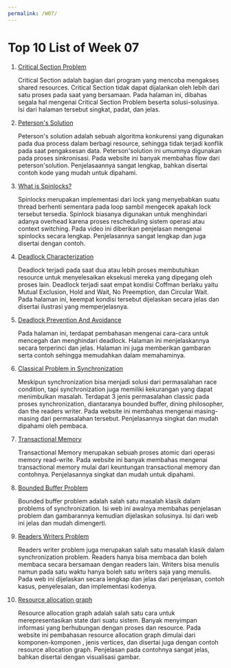 ```yaml
---
permalink: /W07/
---
```

# Top 10 List of Week 07

1. [Critical Section Problem](https://www.javatpoint.com/os-critical-section-problem)

    Critical Section adalah bagian dari program yang mencoba mengakses shared resources. Critical Section tidak dapat dijalankan oleh lebih dari satu proses pada saat yang bersamaan. Pada halaman ini, dibahas segala hal mengenai Critical Section Problem beserta solusi-solusinya. Isi dari halaman tersebut singkat, padat, dan jelas.

2. [Peterson's Solution](https://www.geeksforgeeks.org/petersons-algorithm-in-process-synchronization/)

    Peterson's solution adalah sebuah algoritma konkurensi yang digunakan pada dua process dalam berbagi resource, sehingga tidak terjadi konflik pada saat pengaksesan data. Peterson'solution ini umumnya digunakan pada proses sinkronisasi. Pada website ini banyak membahas flow dari peterson'solution. Penjelasaannya sangat lengkap, bahkan disertai contoh kode yang mudah untuk dipahami.
    
3. [What is Spinlocks?](https://www.youtube.com/watch?v=cEcNLfXEaZs)

    Spinlocks merupakan implementasi dari lock yang menyebabkan suatu thread berhenti sementara pada loop sambil mengecek apakah lock tersebut tersedia. Spinlock biasanya digunakan untuk menghindari adanya overhead karena proses rescheduling sistem operasi atau context switching. Pada video ini diberikan penjelasan mengenai spinlocks secara lengkap. Penjelasannya sangat lengkap dan juga disertai dengan contoh.

4. [Deadlock Characterization](https://www.tutorialspoint.com/deadlock-characterization)

    Deadlock terjadi pada saat dua atau lebih proses membutuhkan resource untuk menyelesaikan eksekusi mereka yang dipegang oleh proses lain. Deadlock terjadi saat empat kondisi Coffman berlaku yaitu Mutual Exclusion, Hold and Wait, No Preemption, dan Circular Wait. Pada halaman ini, keempat kondisi tersebut dijelaskan secara jelas dan disertai ilustrasi yang memperjelasnya.

5. [Deadlock Prevention And Avoidance](https://www.geeksforgeeks.org/deadlock-prevention/)

    Pada halaman ini, terdapat pembahasan mengenai cara-cara untuk mencegah dan menghindari deadlock. Halaman ini menjelaskannya secara terperinci dan jelas. Halaman ini juga memberikan gambaran serta contoh sehingga memudahkan dalam memahaminya.
    
6. [Classical Problem in Synchronization ](https://www.studytonight.com/operating-system/classical-problems-of-synchronization)

    Meskipun synchronization bisa menjadi solusi dari permasalahan race condition, tapi synchronization juga memiliki kekurangan yang dapat menimbulkan masalah. Terdapat 3 jenis permasalahan classic pada proses synchronization, diantaranya bounded buffer, dining philosopher, dan the readers writer. Pada website ini membahas mengenai masing-masing dari permasalahan tersebut. Penjelasannya singkat dan mudah dipahami oleh pembaca.
    
7. [Transactional Memory](https://www.tutorialspoint.com/transactional-memory)

    Transactional Memory merupakan sebuah proses atomic dari operasi memory read-write. Pada website ini banyak membahas mengenai transactional memory mulai dari keuntungan transactional memory dan contohnya. Penjelasannya singkat dan mudah untuk dipahami.
    
8. [Bounded Buffer Problem](https://www.studytonight.com/operating-system/bounded-buffer)

    Bounded buffer problem adalah salah satu masalah klasik dalam problems of synchronization. Isi web ini awalnya membahas penjelasan problem dan gambarannya kemudian dijelaskan solusinya. Isi dari web ini jelas dan mudah dimengerti.

9. [Readers Writers Problem](https://www.javatpoint.com/os-readers-writers-problem)

    Readers writer problem juga merupakan salah satu masalah klasik dalam synchronization problem. Readers hanya bisa membaca dan boleh membaca secara bersamaan dengan readers lain. Writers bisa menulis namun pada satu waktu hanya boleh satu writers saja yang menulis. Pada web ini dijelaskan secara lengkap dan jelas dari penjelasan, contoh kasus, penyelesaian, dan implementasi kodenya.

10. [Resource allocation graph](https://www.tutorialandexample.com/resource-allocation-graph/)

    Resource allocation graph adalah salah satu cara untuk merepresentasikan state dari suatu sistem. Banyak menyimpan informasi yang berhubungan dengan proses dan resource. Pada website ini pembahasan resource allocation graph dimulai dari komponen-komponen , jenis vertices, dan disertai juga dengan contoh resource allocation graph. Penjelasan pada contohnya sangat jelas, bahkan disertai dengan visualisasi gambar.
